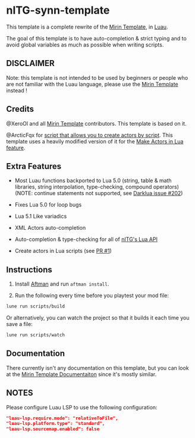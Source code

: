 # nITG-synn-template

This template is a complete rewrite of the [Mirin Template](https://github.com/XeroOl/notitg-mirin/), in [Luau](https://luau-lang.org/).

The goal of this template is to have auto-completion & strict typing and to avoid global variables as much as possible when writing scripts.

## DISCLAIMER

Note: this template is not intended to be used by beginners or people who are not familiar with the Luau language, please use the [Mirin Template](https://github.com/XeroOl/notitg-mirin/) instead !

## Credits

@XeroOl and all [Mirin Template](https://github.com/XeroOl/notitg-mirin/) contributors. This template is based on it.

@ArcticFqx for [script that allows you to create actors by script](https://github.com/ArcticFqx/nitg-theme/blob/master/Lua/geno.lua). This template uses a heavily modified version of it for the [Make Actors in Lua feature](https://github.com/synnwave/nITG-synn-template/pull/1).

## Extra Features

- Most Luau functions backported to Lua 5.0 (string, table & math libraries, string interpolation, type-checking, compound operators)
(NOTE: continue statements not supported, see [Darklua issue #202](https://github.com/seaofvoices/darklua/issues/202))

- Fixes Lua 5.0 for loop bugs

- Lua 5.1 Like variadics

- XML Actors auto-completion

- Auto-completion & type-checking for all of [nITG's Lua API](https://craftedcart.gitlab.io/notitg_docs/lua_api/index.html)

- Create actors in Lua scripts (see [PR #1](https://github.com/synnwave/nITG-synn-template/pull/1))

## Instructions

1. Install [Aftman](https://github.com/lpghatguy/aftman) and run `aftman install`.

2. Run the following every time before you playtest your mod file:

```bash
lune run scripts/build
```

Or alternatively, you can watch the project so that it builds it each time you save a file:

```bash
lune run scripts/watch
```

## Documentation

There currently isn't any documentation on this template, but you can look at the [Mirin Template Documentaiton](https://xerool.github.io/notitg-mirin) since it's mostly similar.

## NOTES

Please configure Luau LSP to use the following configuration:

```json
"luau-lsp.require.mode": "relativeToFile",
"luau-lsp.platform.type": "standard",
"luau-lsp.sourcemap.enabled": false
```
